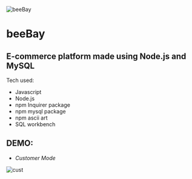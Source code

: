 ![beeBay](https://i.imgur.com/HOUGNlf.png)

# beeBay 

## E-commerce platform made using Node.js and MySQL

Tech used:

* Javascript
* Node.js
* npm Inquirer package
* npm mysql package
* npm ascii art
* SQL workbench


## DEMO:

* _Customer Mode_

![cust](https://i.imgur.com/S9FN4qs.gif)
